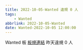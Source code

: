 ```yaml
---
title: 2022-10-05-Wanted 違規 0 人
tags:
    - Wanted
abbrlink: 2022-10-05-Wanted
date: Wanted-2022-10-05 12:00:00
---
```

Wanted 板 [板規連結](https://www.ptt.cc/bbs/Wanted/M.1608829773.A.D3B.html)
昨天違規 0 人
